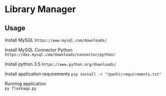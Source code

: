 # Library Manager

## Usage

Install MySQL
`https://www.mysql.com/downloads/`

Install MySQL Connector Python  
`https://dev.mysql.com/downloads/connector/python/`

Install python 3.5
`https://www.python.org/downloads/`

Install application requirements
`pip install -r "(path)/requirements.txt"`

Running application  
`py flaskapp.py`
